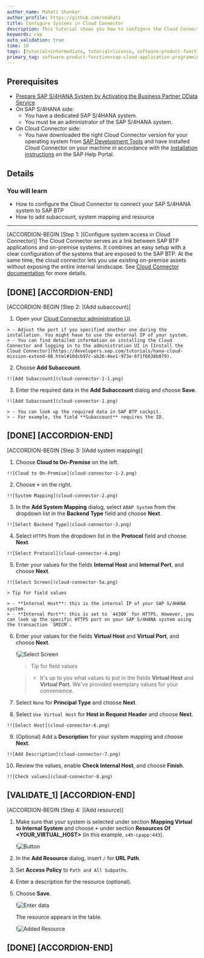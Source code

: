 ```yaml
---
author_name: Mahati Shankar
author_profile: https://github.com/smahati
title: Configure Systems in Cloud Connector
description: This tutorial shows you how to configure the Cloud Connector to connect your SAP S/4HANA system to SAP BTP.
keywords: cap
auto_validation: true
time: 10
tags: [tutorial>intermediate, tutorial>license, software-product-function>sap-cloud-application-programming-model, programming-tool>node-js, software-product>sap-business-technology-platform, software-product>sap-s-4hana]
primary_tag: software-product-function>sap-cloud-application-programming-model
---
```

## Prerequisites
 - [Prepare SAP S/4HANA System by Activating the Business Partner OData Service](btp-app-ext-service-odata-service)
- On SAP S/4HANA side:
    - You have a dedicated SAP S/4HANA system.
    - You must be an administrator of the SAP S/4HANA system.
 - On Cloud Connector side:
    - You have downloaded the right Cloud Connector version for your operating system from [SAP Development Tools](https://tools.hana.ondemand.com/#cloud) and have installed Cloud Connector on your machine in accordance with the [installation instructions](https://help.sap.com/viewer/cca91383641e40ffbe03bdc78f00f681/LATEST/en-US/57ae3d62f63440f7952e57bfcef948d3.html) on the SAP Help Portal.

## Details
### You will learn
- How to configure the Cloud Connector to connect your SAP S/4HANA system to SAP BTP
- How to add subaccount, system mapping and resource

---

[ACCORDION-BEGIN [Step 1: ](Configure system access in Cloud Connector)]
The Cloud Connector serves as a link between SAP BTP applications and on-premise systems. It combines an easy setup with a clear configuration of the systems that are exposed to the SAP BTP. At the same time, the cloud connector lets you use existing on-premise assets without exposing the entire internal landscape. See [Cloud Connector documentation](https://help.sap.com/viewer/cca91383641e40ffbe03bdc78f00f681/LATEST/en-US/e6c7616abb5710148cfcf3e75d96d596.html) for more details.

[DONE]
[ACCORDION-END]
---
[ACCORDION-BEGIN [Step 2: ](Add subaccount)]
1.    Open your [Cloud Connector administration UI](https://localhost:8443/).

    > - Adjust the port if you specified another one during the installation. You might have to use the external IP of your system.
    > - You can find detailed information on installing the Cloud Connector and logging in to the administration UI in [Install the Cloud Connector](https://developers.sap.com/tutorials/hana-cloud-mission-extend-08.html#10dcb97c-ab26-4ee1-973e-6f1f6638b079).


2.    Choose **Add Subaccount**.

    !![Add Subaccount](cloud-connector-1-1.png)

3.    Enter the required data in the **Add Subaccount** dialog and choose **Save**.

    !![Add Subaccount](cloud-connector-1.png)

    > - You can look up the required data in SAP BTP cockpit.
    > - For example, the field **Subaccount** requires the ID.

[DONE]
[ACCORDION-END]
---
[ACCORDION-BEGIN [Step 3: ](Add system mapping)]
1.    Choose **Cloud to On-Premise** on the left.

    !![Cloud to On-Premise](cloud-connector-1-2.png)

2.    Choose <kbd>+</kbd> on the right.

    !![System Mapping](cloud-connector-2.png)

3.    In the **Add System Mapping** dialog, select `ABAP System` from the dropdown list in the **Backend Type** field and choose **Next**.

    !![Select Backend Type](cloud-connector-3.png)

4.    Select `HTTPS` from the dropdown list in the **Protocol** field and choose **Next**.

    !![Select Protocol](cloud-connector-4.png)

5.    Enter your values for the fields **Internal Host** and **Internal Port**, and choose **Next**.

    !![Select Screen](cloud-connector-5a.png)

    > Tip for field values

    > - **Internal Host**: this is the internal IP of your SAP S/4HANA system.
    > - **Internal Port**: this is set to `44300` for HTTPS. However, you can look up the specific HTTPS port on your SAP S/4HANA system using the transaction `SMICM`.

6. Enter your values for the fields **Virtual Host** and **Virtual Port**, and choose **Next**.

    !![Select Screen](cloud-connector-5b.png)

    > Tip for field values

    > - It's up to you what values to put in the fields **Virtual Host** and **Virtual Port**. We've provided exemplary values for your convenience.

7.    Select `None` for **Principal Type** and choose **Next**.

8.    Select `Use Virtual Host` for **Host in Request Header** and choose **Next**.

    !![Select Host](cloud-connector-6.png)

9.    (Optional) Add a **Description** for your system mapping and choose **Next**.

    !![Add Description](cloud-connector-7.png)

10.    Review the values, enable **Check Internal Host**, and choose **Finish**.

    !![Check values](cloud-connector-8.png)

[VALIDATE_1]
[ACCORDION-END]
---
[ACCORDION-BEGIN [Step 4: ](Add resource)]
1. Make sure that your system is selected under section **Mapping Virtual to Internal System** and choose <kbd>+</kbd> under section **Resources Of <YOUR_VIRTUAL_HOST>** (in this example, `s4h-cpapp:443`).

    !![Button](cloud-connector-9.png)

2. In the **Add Resource** dialog, insert `/` for **URL Path**.

3. Set **Access Policy** to `Path and All Subpaths`.

4. Enter a description for the resource (optional).

5. Choose **Save**.

    !![Enter data](cloud-connector-10.png)

    The resource appears in the table.

    !![Added Resource](cloud-connector-11.png)

[DONE]
[ACCORDION-END]
---
